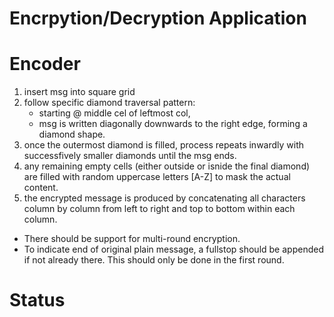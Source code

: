﻿# Encrpytion/Decryption Application

# Encoder
1) insert msg into square grid
2) follow specific diamond traversal pattern:
    - starting @ middle cel of leftmost col,
    - msg is written diagonally downwards to the right edge, forming a diamond shape.
3) once the outermost diamond is filled, process repeats inwardly with successfively smaller diamonds until the msg ends.
4) any remaining empty cells (either outside or isnide the final diamond) are filled with random uppercase letters [A-Z] to mask the actual content.
5) the encrypted message is produced by concatenating all characters column by column from left to right and top to bottom within each column.


- There should be support for multi-round encryption.
- To indicate end of original plain message, a fullstop should be appended if not already there. This should only be done in the first round.


# Status
